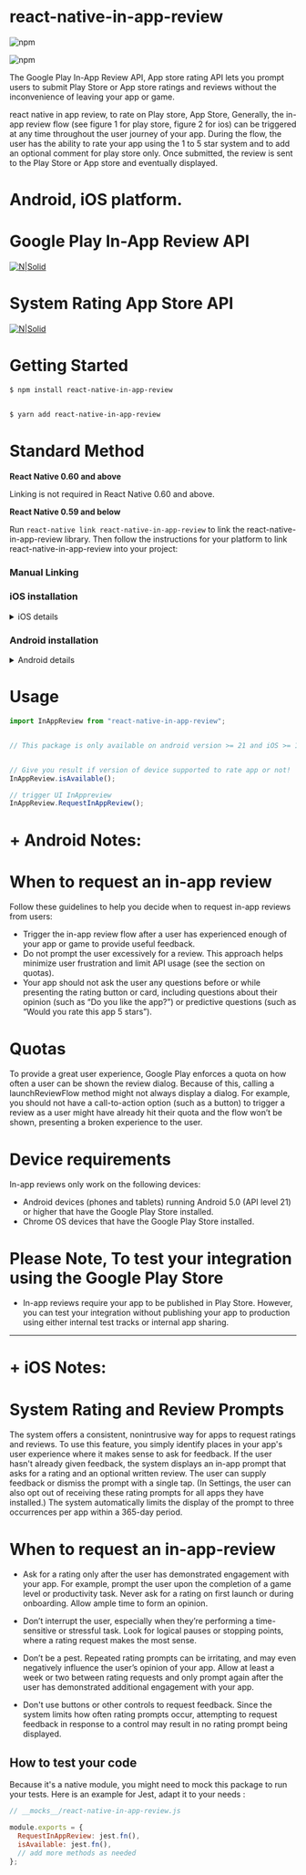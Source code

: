 # react-native-in-app-review

![npm](https://img.shields.io/npm/dw/react-native-in-app-review?logo=npm)

![npm](https://img.shields.io/npm/v/react-native-in-app-review?logo=npm)

The Google Play In-App Review API, App store rating API lets you prompt users to submit Play Store or App store ratings and reviews without the inconvenience of leaving your app or game.

react native in app review, to rate on Play store, App Store, Generally, the in-app review flow (see figure 1 for play store, figure 2 for ios) can be triggered at any time throughout the user journey of your app. During the flow, the user has the ability to rate your app using the 1 to 5 star system and to add an optional comment for play store only. Once submitted, the review is sent to the Play Store or App store and eventually displayed.

# Android, iOS platform.

# Google Play In-App Review API

[![N|Solid](https://developer.android.com/images/google/play/in-app-review/iar-flow.jpg)](https://developer.android.com/guide/playcore/in-app-review)

# System Rating App Store API

[![N|Solid](https://developer.apple.com/design/human-interface-guidelines/ios/images/AppRating_2x.png)](https://developer.apple.com/design/human-interface-guidelines/ios/system-capabilities/ratings-and-reviews/#:~:text=If%20the%20user%20hasn't,all%20apps%20they%20have%20installed)


# Getting Started

```sh
$ npm install react-native-in-app-review


$ yarn add react-native-in-app-review
```

# Standard Method

**React Native 0.60 and above**

Linking is not required in React Native 0.60 and above.

**React Native 0.59 and below**

Run `react-native link react-native-in-app-review` to link the react-native-in-app-review library.
Then follow the instructions for your platform to link react-native-in-app-review into your project:

### Manual Linking

### iOS installation

<details>
  <summary>iOS details</summary>
  
### Using [CocoaPods](https://cocoapods.org/)

Add the following to your `Podfile` and run `pod install`:

```ruby
pod 'RNInAppReviewIOS.xcodeproj', :path => '../node_modules/react-native-in-app-review/ios'
```

</details>

### Android installation

<details>
  <summary>Android details</summary>

Run `react-native link react-native-in-app-review` to link the react-native-in-app-review library.

#### **android/settings.gradle**

```gradle
include ':react-native-in-app-review'
project(':react-native-in-app-review').projectDir = new File(rootProject.projectDir, '../node_modules/react-native-in-app-review/android')
```

#### **android/app/build.gradle**

From version >= 5.0.0, you have to apply these changes:

```diff
dependencies {
   ...
+    implementation project(':react-native-in-app-review')
}
```

#### **android/gradle.properties**

Migrating to AndroidX (needs version >= 5.0.0):

```gradle.properties
android.useAndroidX=true
android.enableJetifier=true
```

#### **Then, in android/app/src/main/java/your/package/MainApplication.java:**

On top, where imports are:

```java
import com.ibits.react_native_in_app_review.AppReviewPackage;
```

```java
@Override
protected List<ReactPackage> getPackages() {
    return Arrays.asList(
            new MainReactPackage(),
            new AppReviewPackage()
    );
}
```

</details>

# Usage

```javascript
import InAppReview from "react-native-in-app-review";
```

```javascript

// This package is only available on android version >= 21 and iOS >= 10.3  


// Give you result if version of device supported to rate app or not!
InAppReview.isAvailable();

// trigger UI InAppreview
InAppReview.RequestInAppReview();
```

# + Android Notes:

# When to request an in-app review

Follow these guidelines to help you decide when to request in-app reviews from users:

- Trigger the in-app review flow after a user has experienced enough of your app or game to provide useful feedback.
- Do not prompt the user excessively for a review. This approach helps minimize user frustration and limit API usage (see the section on quotas).
- Your app should not ask the user any questions before or while presenting the rating button or card, including questions about their opinion (such as “Do you like the app?”) or predictive questions (such as “Would you rate this app 5 stars”).

# Quotas

To provide a great user experience, Google Play enforces a quota on how often a user can be shown the review dialog. Because of this, calling a launchReviewFlow method might not always display a dialog. For example, you should not have a call-to-action option (such as a button) to trigger a review as a user might have already hit their quota and the flow won’t be shown, presenting a broken experience to the user.

# Device requirements

In-app reviews only work on the following devices:

- Android devices (phones and tablets) running Android 5.0 (API level 21) or higher that have the Google Play Store installed.
- Chrome OS devices that have the Google Play Store installed.

# Please Note, To test your integration using the Google Play Store

- In-app reviews require your app to be published in Play Store. However, you can test your integration without publishing your app to production using either internal test tracks or internal app sharing.

_____________________________________

# + iOS Notes:

# System Rating and Review Prompts

The system offers a consistent, nonintrusive way for apps to request ratings and reviews. To use this feature, you simply identify places in your app's user experience where it makes sense to ask for feedback. If the user hasn't already given feedback, the system displays an in-app prompt that asks for a rating and an optional written review. The user can supply feedback or dismiss the prompt with a single tap. (In Settings, the user can also opt out of receiving these rating prompts for all apps they have installed.) The system automatically limits the display of the prompt to three occurrences per app within a 365-day period.



# When to request an in-app-review 

- Ask for a rating only after the user has demonstrated engagement with your app. For example, prompt the user upon the completion of a game level or productivity task. Never ask for a rating on first launch or during onboarding. Allow ample time to form an opinion.

- Don’t interrupt the user, especially when they’re performing a time-sensitive or stressful task. Look for logical pauses or stopping points, where a rating request makes the most sense.

- Don’t be a pest. Repeated rating prompts can be irritating, and may even negatively influence the user’s opinion of your app. Allow at least a week or two between rating requests and only prompt again after the user has demonstrated additional engagement with your app.

- Don't use buttons or other controls to request feedback. Since the system limits how often rating prompts occur, attempting to request feedback in response to a control may result in no rating prompt being displayed.


## How to test your code

Because it's a native module, you might need to mock this package to run your tests.
Here is an example for Jest, adapt it to your needs :

```js
// __mocks__/react-native-in-app-review.js

module.exports = {
  RequestInAppReview: jest.fn(),
  isAvailable: jest.fn(),
  // add more methods as needed
};

```
